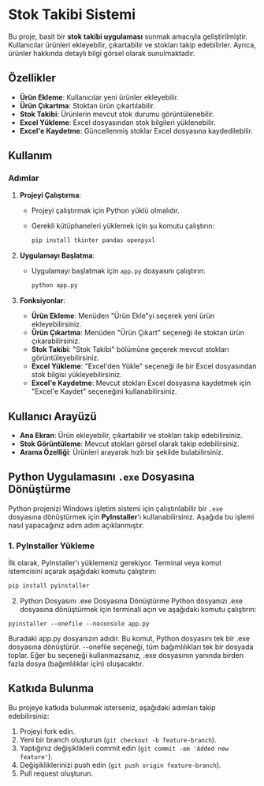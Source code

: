 # Stok Takibi Sistemi

Bu proje, basit bir **stok takibi uygulaması** sunmak amacıyla geliştirilmiştir. Kullanıcılar ürünleri ekleyebilir, çıkartabilir ve stokları takip edebilirler. Ayrıca, ürünler hakkında detaylı bilgi görsel olarak sunulmaktadır.

## Özellikler

- **Ürün Ekleme**: Kullanıcılar yeni ürünler ekleyebilir.
- **Ürün Çıkartma**: Stoktan ürün çıkartılabilir.
- **Stok Takibi**: Ürünlerin mevcut stok durumu görüntülenebilir.
- **Excel Yükleme**: Excel dosyasından stok bilgileri yüklenebilir.
- **Excel'e Kaydetme**: Güncellenmiş stoklar Excel dosyasına kaydedilebilir.

## Kullanım

### Adımlar

1. **Projeyi Çalıştırma**:
   - Projeyi çalıştırmak için Python yüklü olmalıdır.
   - Gerekli kütüphaneleri yüklemek için şu komutu çalıştırın:
   
     ```bash
     pip install tkinter pandas openpyxl
     ```

2. **Uygulamayı Başlatma**:
   - Uygulamayı başlatmak için `app.py` dosyasını çalıştırın:
   
     ```bash
     python app.py
     ```

3. **Fonksiyonlar**:
   - **Ürün Ekleme**: Menüden "Ürün Ekle"yi seçerek yeni ürün ekleyebilirsiniz.
   - **Ürün Çıkartma**: Menüden "Ürün Çıkart" seçeneği ile stoktan ürün çıkarabilirsiniz.
   - **Stok Takibi**: "Stok Takibi" bölümüne geçerek mevcut stokları görüntüleyebilirsiniz.
   - **Excel Yükleme**: "Excel'den Yükle" seçeneği ile bir Excel dosyasından stok bilgisi yükleyebilirsiniz.
   - **Excel'e Kaydetme**: Mevcut stokları Excel dosyasına kaydetmek için "Excel'e Kaydet" seçeneğini kullanabilirsiniz.


## Kullanıcı Arayüzü

- **Ana Ekran**: Ürün ekleyebilir, çıkartabilir ve stokları takip edebilirsiniz.
- **Stok Görüntüleme**: Mevcut stokları görsel olarak takip edebilirsiniz.
- **Arama Özelliği**: Ürünleri arayarak hızlı bir şekilde bulabilirsiniz.

## Python Uygulamasını `.exe` Dosyasına Dönüştürme

Python projenizi Windows işletim sistemi için çalıştırılabilir bir `.exe` dosyasına dönüştürmek için **PyInstaller**'ı kullanabilirsiniz. Aşağıda bu işlemi nasıl yapacağınız adım adım açıklanmıştır.

### **1. PyInstaller Yükleme**

İlk olarak, PyInstaller'ı yüklemeniz gerekiyor. Terminal veya komut istemcisini açarak aşağıdaki komutu çalıştırın:

```bash
pip install pyinstaller
```

2. Python Dosyasını .exe Dosyasına Dönüştürme
Python dosyanızı .exe dosyasına dönüştürmek için terminali açın ve aşağıdaki komutu çalıştırın:
```
pyinstaller --onefile --noconsole app.py

```

Buradaki app.py dosyanızın adıdır. Bu komut, Python dosyasını tek bir .exe dosyasına dönüştürür.
--onefile seçeneği, tüm bağımlılıkları tek bir dosyada toplar. Eğer bu seçeneği kullanmazsanız, .exe dosyasının yanında birden fazla dosya (bağımlılıklar için) oluşacaktır.

## Katkıda Bulunma

Bu projeye katkıda bulunmak isterseniz, aşağıdaki adımları takip edebilirsiniz:

1. Projeyi fork edin.
2. Yeni bir branch oluşturun (`git checkout -b feature-branch`).
3. Yaptığınız değişiklikleri commit edin (`git commit -am 'Added new feature'`).
4. Değişikliklerinizi push edin (`git push origin feature-branch`).
5. Pull request oluşturun.



